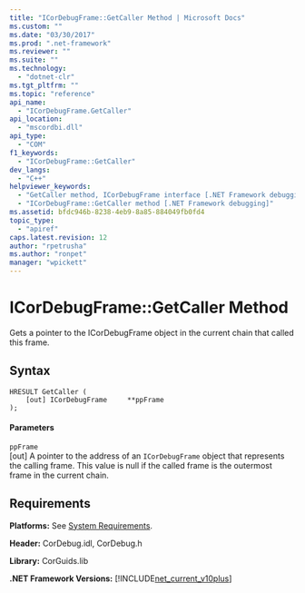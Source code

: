 ```yaml
---
title: "ICorDebugFrame::GetCaller Method | Microsoft Docs"
ms.custom: ""
ms.date: "03/30/2017"
ms.prod: ".net-framework"
ms.reviewer: ""
ms.suite: ""
ms.technology: 
  - "dotnet-clr"
ms.tgt_pltfrm: ""
ms.topic: "reference"
api_name: 
  - "ICorDebugFrame.GetCaller"
api_location: 
  - "mscordbi.dll"
api_type: 
  - "COM"
f1_keywords: 
  - "ICorDebugFrame::GetCaller"
dev_langs: 
  - "C++"
helpviewer_keywords: 
  - "GetCaller method, ICorDebugFrame interface [.NET Framework debugging]"
  - "ICorDebugFrame::GetCaller method [.NET Framework debugging]"
ms.assetid: bfdc946b-8238-4eb9-8a85-884049fb0fd4
topic_type: 
  - "apiref"
caps.latest.revision: 12
author: "rpetrusha"
ms.author: "ronpet"
manager: "wpickett"
---
```

# ICorDebugFrame::GetCaller Method
Gets a pointer to the ICorDebugFrame object in the current chain that called this frame.  
  
## Syntax  
  
```  
HRESULT GetCaller (  
    [out] ICorDebugFrame     **ppFrame  
);  
```  
  
#### Parameters  
 `ppFrame`  
 [out] A pointer to the address of an `ICorDebugFrame` object that represents the calling frame. This value is null if the called frame is the outermost frame in the current chain.  
  
## Requirements  
 **Platforms:** See [System Requirements](../../../../docs/framework/get-started/system-requirements.md).  
  
 **Header:** CorDebug.idl, CorDebug.h  
  
 **Library:** CorGuids.lib  
  
 **.NET Framework Versions:** [!INCLUDE[net_current_v10plus](../../../../includes/net-current-v10plus-md.md)]